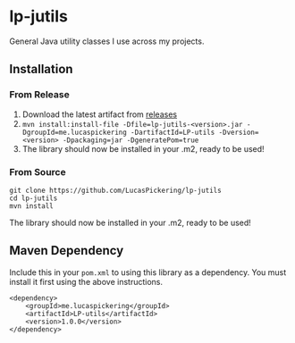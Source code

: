 # lp-jutils
General Java utility classes I use across my projects.

## Installation
### From Release
1. Download the latest artifact from [releases](https://github.com/LucasPickering/lp-jutils/releases)
2. `mvn install:install-file -Dfile=lp-jutils-<version>.jar -DgroupId=me.lucaspickering
-DartifactId=LP-utils -Dversion=<version> -Dpackaging=jar -DgeneratePom=true`
3. The library should now be installed in your .m2, ready to be used!

### From Source
```
git clone https://github.com/LucasPickering/lp-jutils
cd lp-jutils
mvn install
```
The library should now be installed in your .m2, ready to be used!

## Maven Dependency
Include this in your `pom.xml` to using this library as a dependency. You must install it first
using the above instructions.
```
<dependency>
    <groupId>me.lucaspickering</groupId>
    <artifactId>LP-utils</artifactId>
    <version>1.0.0</version>
</dependency>
```
